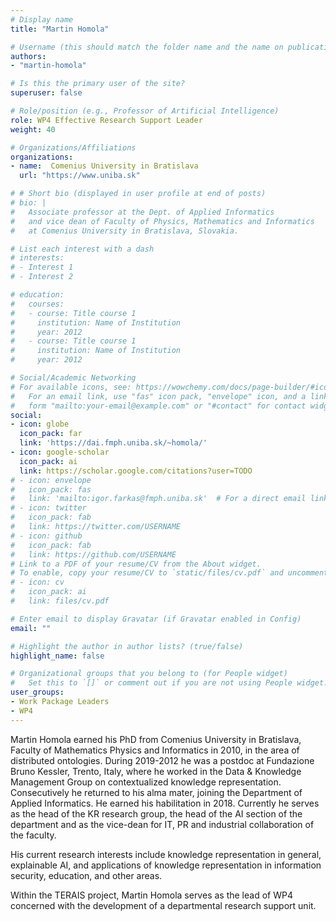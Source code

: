 ```yaml
---
# Display name
title: "Martin Homola"

# Username (this should match the folder name and the name on publications)
authors:
- "martin-homola"

# Is this the primary user of the site?
superuser: false

# Role/position (e.g., Professor of Artificial Intelligence)
role: WP4 Effective Research Support Leader
weight: 40

# Organizations/Affiliations
organizations:
- name:  Comenius University in Bratislava
  url: "https://www.uniba.sk"

# # Short bio (displayed in user profile at end of posts)
# bio: |
#   Associate professor at the Dept. of Applied Informatics
#   and vice dean of Faculty of Physics, Mathematics and Informatics
#   at Comenius University in Bratislava, Slovakia.

# List each interest with a dash
# interests:
# - Interest 1
# - Interest 2

# education:
#   courses:
#   - course: Title course 1
#     institution: Name of Institution
#     year: 2012
#   - course: Title course 1
#     institution: Name of Institution
#     year: 2012

# Social/Academic Networking
# For available icons, see: https://wowchemy.com/docs/page-builder/#icons
#   For an email link, use "fas" icon pack, "envelope" icon, and a link in the
#   form "mailto:your-email@example.com" or "#contact" for contact widget.
social:
- icon: globe
  icon_pack: far
  link: 'https://dai.fmph.uniba.sk/~homola/'
- icon: google-scholar
  icon_pack: ai
  link: https://scholar.google.com/citations?user=TODO
# - icon: envelope
#   icon_pack: fas
#   link: 'mailto:igor.farkas@fmph.uniba.sk'  # For a direct email link, use "mailto:test@example.org".
# - icon: twitter
#   icon_pack: fab
#   link: https://twitter.com/USERNAME
# - icon: github
#   icon_pack: fab
#   link: https://github.com/USERNAME
# Link to a PDF of your resume/CV from the About widget.
# To enable, copy your resume/CV to `static/files/cv.pdf` and uncomment the lines below.
# - icon: cv
#   icon_pack: ai
#   link: files/cv.pdf

# Enter email to display Gravatar (if Gravatar enabled in Config)
email: ""

# Highlight the author in author lists? (true/false)
highlight_name: false

# Organizational groups that you belong to (for People widget)
#   Set this to `[]` or comment out if you are not using People widget.
user_groups:
- Work Package Leaders
- WP4
---
```

Martin Homola earned his PhD from Comenius University in Bratislava, Faculty of Mathematics Physics and Informatics in 2010, in the area of distributed ontologies. During 2019-2012 he was a postdoc at Fundazione Bruno Kessler, Trento, Italy, where he worked in the Data & Knowledge Management Group on contextualized knowledge representation. Consecutively he returned to his alma mater, joining the Department of Applied Informatics. He earned his habilitation in 2018. Currently he serves as the head of the KR research group, the head of the AI section of the department and as the vice-dean for IT, PR and industrial collaboration of the faculty.

His current research interests include knowledge representation in general, explainable AI, and applications of knowledge representation in information security, education, and other areas.

Within the TERAIS project, Martin Homola serves as the lead of WP4 concerned with the development of a departmental research support unit.